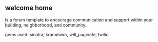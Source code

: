 ## welcome home 

is a forum template to encourage communication and support within your building, neighborhood, and community.

gems used: sinatra, kramdown, will_paginate, twilio

